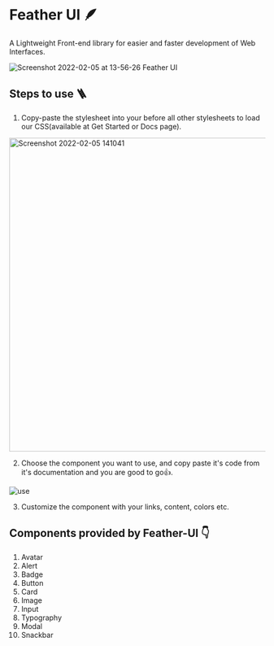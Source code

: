 # Feather UI 🪶

A Lightweight Front-end library for easier and faster development of Web Interfaces.

![Screenshot 2022-02-05 at 13-56-26 Feather UI](https://user-images.githubusercontent.com/56184699/152634902-37548543-22a2-4719-af60-aaa79463c3da.png)


## Steps to use 🪜

1. Copy-paste the stylesheet <link> into your <head> before all other stylesheets to load our CSS(available at Get Started or Docs page). 
  
  <img width="617" alt="Screenshot 2022-02-05 141041" src="https://user-images.githubusercontent.com/56184699/152635018-43500bee-4268-42f8-bed7-5bbaec2d82fe.png">


2. Choose the component you want to use, and copy paste it's code from it's documentation and you are good to go👍.
  
  ![use](https://user-images.githubusercontent.com/56184699/152634939-7d38d170-c7f9-43d6-af8d-d14143c8b155.gif)


3. Customize the component with your links, content, colors etc.


## Components provided by Feather-UI 👇

1. Avatar
2. Alert
3. Badge
4. Button
5. Card
6. Image
7. Input
8. Typography
9. Modal
10. Snackbar
  
  
